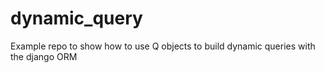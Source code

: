 # dynamic_query

Example repo to show how to use Q objects to build dynamic queries with the django ORM
